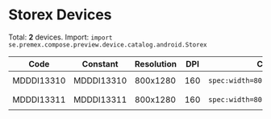# Storex Devices

Total: **2** devices. Import: `import se.premex.compose.preview.device.catalog.android.Storex`

| Code | Constant | Resolution | DPI | Compose Spec | Preview Usage |
|------|----------|------------|-----|-------------|---------------|
| MDDDI13310 | MDDDI13310 | 800x1280 | 160 | `spec:width=800px,height=1280px,dpi=160` | `@Preview(device = Storex.MDDDI13310)` |
| MDDDI13311 | MDDDI13311 | 800x1280 | 160 | `spec:width=800px,height=1280px,dpi=160` | `@Preview(device = Storex.MDDDI13311)` |

<!-- Generated automatically. Do not edit manually. -->
